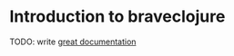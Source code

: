 # Introduction to braveclojure

TODO: write [great documentation](http://jacobian.org/writing/what-to-write/)
